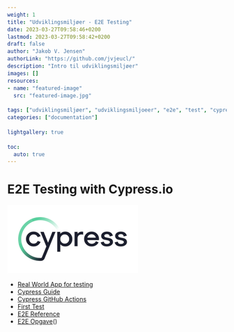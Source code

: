 ```yaml
---
weight: 1
title: "Udviklingsmiljøer - E2E Testing"
date: 2023-03-27T09:58:46+0200
lastmod: 2023-03-27T09:58:42+0200
draft: false
author: "Jakob V. Jensen"
authorLink: "https://github.com/jvjeucl/"
description: "Intro til udviklingsmiljøer"
images: []
resources:
- name: "featured-image"
  src: "featured-image.jpg"

tags: ["udviklingsmiljøer", "udviklingsmiljoeer", "e2e", "test", "cypress"]
categories: ["documentation"]

lightgallery: true

toc:
  auto: true
---
```


# E2E Testing with Cypress.io
![cypress_logo](cypress_logo_social.png)

* [Real World App for testing](https://github.com/cypress-io/cypress-realworld-app)
* [Cypress Guide](https://docs.cypress.io/guides/overview/why-cypress)
* [Cypress GitHub Actions](https://docs.cypress.io/guides/continuous-integration/github-actions)
* [First Test](https://docs.cypress.io/guides/end-to-end-testing/writing-your-first-end-to-end-test)
* [E2E Reference](https://docs.cypress.io/api/table-of-contents)
* [E2E Opgave](e2e-opgave)()
[]()